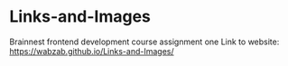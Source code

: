 # Links-and-Images
Brainnest frontend development course assignment one
Link to website: https://wabzab.github.io/Links-and-Images/
